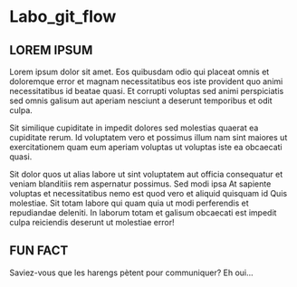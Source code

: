 # Labo_git_flow

## LOREM IPSUM

Lorem ipsum dolor sit amet. Eos quibusdam odio qui placeat omnis et doloremque error et magnam necessitatibus eos iste provident quo animi necessitatibus id beatae quasi. Et corrupti voluptas sed animi perspiciatis sed omnis galisum aut aperiam nesciunt a deserunt temporibus et odit culpa.

Sit similique cupiditate in impedit dolores sed molestias quaerat ea cupiditate rerum. Id voluptatem vero et possimus illum nam sint maiores ut exercitationem quam eum aperiam voluptas ut voluptas iste ea obcaecati quasi.

Sit dolor quos ut alias labore ut sint voluptatem aut officia consequatur et veniam blanditiis rem aspernatur possimus. Sed modi ipsa At sapiente voluptas et necessitatibus nemo est quod vero et aliquid quisquam id Quis molestiae. Sit totam labore qui quam quia ut modi perferendis et repudiandae deleniti. In laborum totam et galisum obcaecati est impedit culpa reiciendis deserunt ut molestiae error!

## FUN FACT

Saviez-vous que les harengs pètent pour communiquer? Eh oui...
